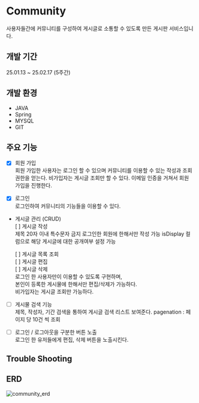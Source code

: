 # Community
사용자들간에 커뮤니티를 구성하여 게시글로 소통할 수 있도록 만든 게시판 서비스입니다.

## 개발 기간
25.01.13 ~ 25.02.17 (5주간)

## 개발 환경  
- JAVA
- Spring
- MYSQL
- GIT

## 주요 기능
- [x] 회원 가입<br>
   회원 가입한 사용자는 로그인 할 수 있으며 커뮤니티를 이용할 수 있는 작성과 조회 권한을 얻는다.
   비가입자는 게시글 조회만 할 수 있다.
   이메일 인증을 거쳐서 회원 가입을 진행한다.

- [x] 로그인<br>
   로그인하여 커뮤니티의 기능들을 이용할 수 있다.

- 게시글 관리 (CRUD)<br>
   [ ] 게시글 작성<br>
      제목 20자 이내
      특수문자 금지
      로그인한 회원에 한해서만 작성 가능
      isDisplay 컬럼으로 해당 게시글에 대한 공개여부 설정 가능
      
   [ ] 게시글 목록 조회<br>
   [ ] 게시글 편집<br>
   [ ] 게시글 삭제<br>
   로그인 한 사용자만이 이용할 수 있도록 구현하며,<br>
   본인이 등록한 게시물에 한해서만 편집/삭제가 가능하다.<br>
   비가입자는 게시글 조회만 가능하다.<br>

- [ ] 게시물 검색 기능<br>
   제목, 작성자, 기간 검색을 통하여 게시글 검색 리스트 보여준다.
   pagenation : 페이지 당 10건 씩 조회
  
- [ ] 로그인 / 로그아웃을 구분한 버튼 노출<br>
   로그인 한 유저들에게 편집, 삭제 버튼을 노출시킨다.


## Trouble Shooting




## ERD

![community_erd](https://github.com/user-attachments/assets/52529ad0-a0c2-48fb-b1bc-aa0ccfd1e84a)



   
